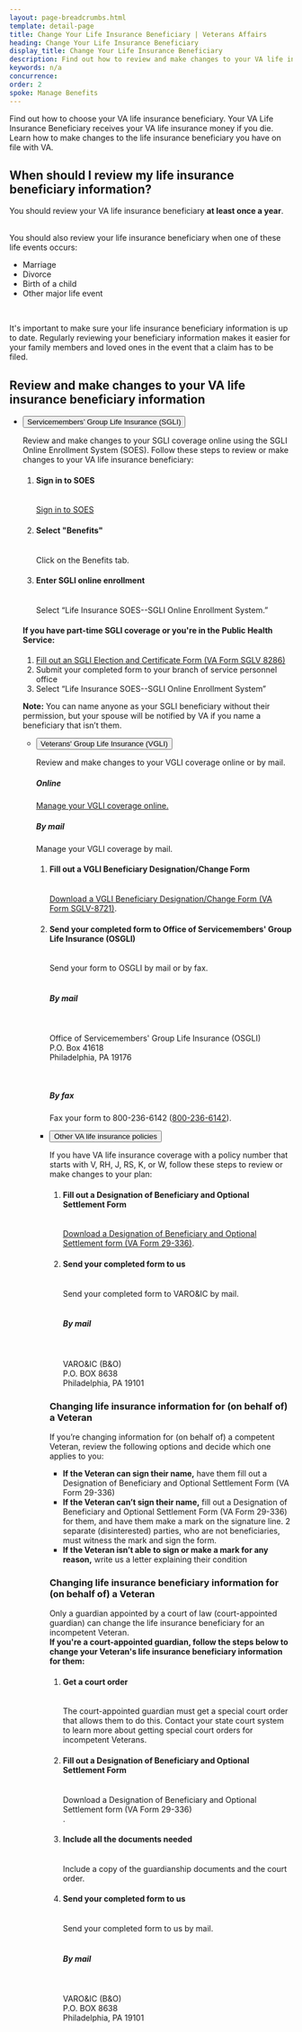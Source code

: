 ```yaml
---
layout: page-breadcrumbs.html
template: detail-page
title: Change Your Life Insurance Beneficiary | Veterans Affairs
heading: Change Your Life Insurance Beneficiary
display_title: Change Your Life Insurance Beneficiary
description: Find out how to review and make changes to your VA life insurance coverage. Learn how to review and change your VA life insurance beneficiary.
keywords: n/a
concurrence: 
order: 2
spoke: Manage Benefits
---
```

<div class="va-introtext">

Find out how to choose your VA life insurance beneficiary. Your VA Life Insurance Beneficiary receives your VA life insurance money if you die. Learn how to make changes to the life insurance beneficiary you have on file with VA. 

</div>

## When should I review my life insurance beneficiary information? 

You should review your VA life insurance beneficiary <strong>at least once a year</strong>. <br><br>

You should also review your life insurance beneficiary when one of these life events occurs:

- Marriage
- Divorce
- Birth of a child
- Other major life event
<br>

It's important to make sure your life insurance beneficiary information is up to date. Regularly reviewing your beneficiary information makes it easier for your family members and loved ones in the event that a claim has to be filed.

## Review and make changes to your VA life insurance beneficiary information

<ul class="usa-accordion" aria-multiselectable="true">
<li>
<button class="usa-button-unstyled usa-accordion-button" aria-controls="update-sgli">Servicemembers’ Group Life Insurance (SGLI)</button>
<div id="update-sgli" class="usa-accordion-content">
  

Review and make changes to your SGLI coverage online using the SGLI Online Enrollment System (SOES). Follow these steps to review or make changes to your VA life insurance beneficiary:

<ol class="process">
  <li class="process-step list-one"><h4>Sign in to SOES</h4><br><a href="https://milconnect.dmdc.osd.mil/milconnect/">Sign in to SOES</a></li>
  <li class="process-step list-two"><h4>Select "Benefits"</h4><br> Click on the Benefits tab.</li>
  <li class="process-step list-three"><h4>Enter SGLI online enrollment</h4><br> Select “Life Insurance SOES--SGLI Online Enrollment System.”</li>
</ol>

#### If you have part-time SGLI coverage or you're in the Public Health Service:

<ol class="process">
  <li class="process-step list-one"><a href="https://www.benefits.va.gov/INSURANCE/forms/8286.htmServicemembers’ Group Life Insurance Election and Certificate">Fill out an SGLI Election and Certificate Form (VA Form SGLV 8286)</a></li>
  <li class="process-step list-two">Submit your completed form to your branch of service personnel office</li>
  <li class="process-step list-three">Select “Life Insurance SOES--SGLI Online Enrollment System”</li>
</ol>

**Note:** You can name anyone as your SGLI beneficiary without their permission, but your spouse will be notified by VA if you name a beneficiary that isn’t them.


</div>
</li>

<ul class="usa-accordion" aria-multiselectable="true">
<li>
<button class="usa-button-unstyled usa-accordion-button" aria-controls="update-vgli">Veterans' Group Life Insurance (VGLI)</button>
<div id="update-vgli" class="usa-accordion-content">
  
  Review and make changes to your VGLI coverage online or by mail. 
  
  <h5>Online</h5>
  
  [Manage your VGLI coverage online.](https://ssologin.prudential.com/app/giosgli/Login.fcc?TYPE=33554433&REALMOID=06-000eb2bc-e833-1efc-9d9b-348e307ff004&GUID=&SMAUTHREASON=0&METHOD=GET&SMAGENTNAME=giosgli&TARGET=-SM-HTTPS%3a%2f%2fgiosgli%2eprudential%2ecom%2fosgli%2fController%2flogin%3faction%3dreturn)
  
  <h5>By mail</h5>
  
  Manage your VGLI coverage by mail. 
  
 <ol class="process">
  <li class="process-step list-one"><h4>Fill out a VGLI Beneficiary Designation/Change Form</h4><br>
    <a href="https://www.benefits.va.gov/INSURANCE/forms/8721.htm">Download a VGLI Beneficiary Designation/Change Form (VA Form SGLV-8721)</a>.</li>
  <li class="process-step list-two"><h4>Send your completed form to Office of Servicemembers' Group Life Insurance (OSGLI)</h4><br>
    Send your form to OSGLI by mail or by fax.
    <br>
    <br>
    <h5>By mail</h5>
    <br>
    <p class="va-address-block">
    Office of Servicemembers' Group Life Insurance (OSGLI)<br>
    P.O. Box 41618<br>
    Philadelphia, PA 19176<br>
</p>
    <br>
    <h5>By fax</h5>
    Fax your form to 800-236-6142 (<a href="tel:+18002366142">800-236-6142</a>).
  </li>
</ol>
</div>
</li>

<ul class="usa-accordion" aria-multiselectable="true">
<li>
<button class="usa-button-unstyled usa-accordion-button" aria-controls="update-other">Other VA life insurance policies</button>
<div id="update-other" class="usa-accordion-content">
  
  If you have VA life insurance coverage with a policy number that starts with V, RH, J, RS, K, or W, follow these steps to review or make changes to your plan:
  
  <ol class="process">
  <li class="process-step list-one"><h4>Fill out a Designation of Beneficiary and Optional Settlement Form</h4><br>
    <a href="https://www.benefits.va.gov/INSURANCE/forms/29-336.htm">Download a Designation of Beneficiary and Optional Settlement form (VA Form 29-336)</a>.</li>
  <li class="process-step list-two"><h4>Send your completed form to us</h4><br>
    Send your completed form to VARO&IC by mail.
    <br>
    <br>
    <h5>By mail</h5>
    <br>
    <p class="va-address-block">
    VARO&IC (B&O)<br>
    P.O. BOX 8638<br>
    Philadelphia, PA 19101<br>
</p>
 
  </li>
</ol>

<h3>Changing life insurance information for (on behalf of) a Veteran</h3>

If you’re changing information for (on behalf of) a competent Veteran, review the following options and decide which one applies to you: <br>

- <strong>If the Veteran can sign their name,</strong> have them fill out  a Designation of Beneficiary and Optional Settlement Form (VA Form 29-336)<br>
- <strong>If the Veteran can’t sign their name,</strong> fill out a Designation of Beneficiary and Optional Settlement Form (VA Form 29-336) for them, and have them make a mark on the signature line. 2 separate (disinterested) parties, who are not beneficiaries, must witness the mark and sign the form.<br>
- <strong>If the Veteran isn’t able to sign or make a mark for any reason,</strong> write us a letter explaining their condition
 
<h3>Changing life insurance beneficiary information for (on behalf of) a Veteran</h3>

Only a guardian appointed by a court of law (court-appointed guardian) can change the life insurance beneficiary for an incompetent Veteran. <br><strong>If you're a court-appointed guardian, follow the steps below to change your Veteran's life insurance beneficiary information for them:</strong> 

<ol class="process">
  <li class="process-step list-one"><h4>Get a court order</h4><br>
   The court-appointed guardian must get a special court order that allows them to do this. Contact your state court system to learn more about getting special court orders for incompetent Veterans.</li>
  <li class="process-step list-two"><h4>Fill out a Designation of Beneficiary and Optional Settlement Form</h4><br>
  Download a Designation of Beneficiary and Optional Settlement form (VA Form 29-336)</li>.
 <li class="process-step list-three"><h4>Include all the documents needed</h4><br>
   Include a copy of the guardianship documents and the court order.</li>
   <li class="process-step list-four"><h4>Send your completed form to us</h4><br>
    Send your completed form to us by mail.
    <br>
    <br>
    <h5>By mail</h5>
    <br>
    <p class="va-address-block">
    VARO&IC (B&O)<br>
    P.O. BOX 8638<br>
    Philadelphia, PA 19101<br>
</p>
 
  </li>
</ol>
 
</li>
</div>
  
  





